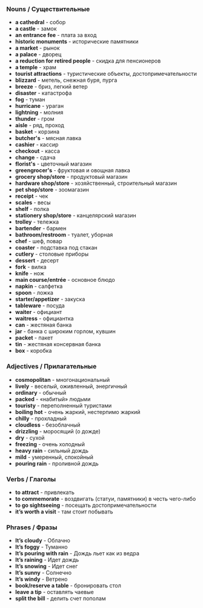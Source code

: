 ### Nouns / Существительные

- **a cathedral** - собор
- **a castle** - замок
- **an entrance fee** - плата за вход
- **historic monuments** - исторические памятники
- **a market** - рынок
- **a palace** - дворец
- **a reduction for retired people** - скидка для пенсионеров
- **a temple** - храм
- **tourist attractions** - туристические объекты, достопримечательности
- **blizzard** - метель, снежная буря, пурга
- **breeze** - бриз, легкий ветер
- **disaster** - катастрофа
- **fog** - туман
- **hurricane** - ураган
- **lightning** - молния
- **thunder** - гром
- **aisle** - ряд, проход
- **basket** - корзина
- **butcher's** - мясная лавка
- **cashier** - кассир
- **checkout** - касса
- **change** - сдача
- **florist's** - цветочный магазин
- **greengrocer's** - фруктовая и овощная лавка
- **grocery shop/store** - продуктовый магазин
- **hardware shop/store** - хозяйственный, строительный магазин
- **pet shop/store** - зоомагазин
- **receipt** - чек
- **scales** - весы
- **shelf** - полка
- **stationery shop/store** - канцелярский магазин
- **trolley** - тележка
- **bartender** - бармен
- **bathroom/restroom** - туалет, уборная
- **chef** - шеф, повар
- **coaster** - подставка под стакан
- **cutlery** - столовые приборы
- **dessert** - десерт
- **fork** - вилка
- **knife** - нож
- **main course/entrée** - основное блюдо
- **napkin** - салфетка
- **spoon** - ложка
- **starter/appetizer** - закуска
- **tableware** - посуда	
- **waiter** - официант
- **waitress** - официантка
- **can** - жестяная банка
- **jar** - банка с широким горлом, кувшин
- **packet** - пакет
- **tin** - жестяная консервная банка
- **box** - коробка

### Adjectives / Прилагательные

- **cosmopolitan** - многонациональный
- **lively** - веселый, оживленный, энергичный
- **ordinary** - обычный
- **packed** - «набитый» людьми
- **touristy** - переполненный туристами
- **boiling hot** - очень жаркий, нестерпимо жаркий
- **chilly** - прохладный
- **cloudless** - безоблачный
- **drizzling** - моросящий (о дожде)
- **dry** - сухой
- **freezing** - очень холодный
- **heavy rain** - сильный дождь
- **mild** - умеренный, спокойный
- **pouring rain** - проливной дождь

### Verbs / Глаголы

- **to attract** - привлекать
- **to commemorate** - воздвигать (статуи, памятники) в честь чего-либо
- **to go sightseeing** - посещать достопримечательности
- **it’s worth a visit** - там стоит побывать

### Phrases / Фразы

- **It’s cloudy** - Облачно
- **It’s foggy** - Туманно
- **It’s pouring with rain** - Дождь льет как из ведра
- **It’s raining** - Идет дождь
- **It’s snowing** - Идет снег
- **It’s sunny** - Солнечно
- **It’s windy** - Ветрено
- **book/reserve a table** - бронировать стол
- **leave a tip** - оставлять чаевые
- **split the bill** - делить счет пополам
